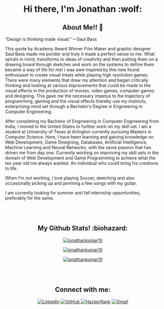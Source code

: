 
<h1 align="center"> Hi there, I'm Jonathan :wolf:</h1>

<h2 align="center"> About Me!! 💬</h2>

“Design is thinking made visual.” —Saul Bass

This quote by Academy Award Winner Film Maker and graphic designer Saul Bass made me ponder and truly it made a perfect sense to me. What spirals in mind, transforms to ideas of creativity and then putting them on a drawing board through sketches and work on the systems to define them became a way of life for me! I was awe inspired by this new found enthusiasm to create visual treats while playing high resolution games. There were many elements that drew my attention and began critically thinking and looking at various improvements that could be made to the visual effects in the production of movies, video games, computer games and designing. This gave me the necessary impetus to the trajectory of programming, gaming and the visual effects thereby use my instincts, enterprising mind set through a Bachelor’s Degree in Engineering in Computer Engineering.

After completing my Bachelor of Engineering in Computer Engineering from India, I moved to the United States to further work on my skill set. I am a student at University of Texas at Arlington currently pursuing Masters in Computer Science. Here, I have been learning and gaining knowledge on Web Development, Game Designing, Databases, Artificial Intelligence, Machine Learning and Neural Networks, with the same passion that has driven me from day one. Currently working on improving my skill sets in the domain of Web Development and Game Programming to achieve what the ten year old me always wanted. An individual who could bring his creations to life.

When I’m not working, I love playing Soccer, sketching and also occasionally picking up and jamming a few songs with my guitar.

I am currently looking for summer and fall internship opportunities, preferably for the same.

<br><br>

<h2 align="center">My Github Stats! :biohazard:</h2>

<p align="center">
<a align='center' href= "https://github-readme-stats.vercel.app/api?username=jonathankumar10&show_icons=true&theme=dark"><img align="center" src="https://github-readme-stats.vercel.app/api?username=jonathankumar10&show_icons=true&theme=dark" alt="jonathankumar10" /></a>
</p>
<p align="center">
<a align='center' href = "https://github-readme-streak-stats.herokuapp.com/?user=jonathankumar10&"><img align="center" src="https://github-readme-streak-stats.herokuapp.com/?user=jonathankumar10&" alt="jonathankumar10" /></a>
</p>
<p align="center">
<a align='center' href = "https://github-readme-stats.vercel.app/api/top-langs/?username=jonathankumar10&layout=compact"><img align="center" src="https://github-readme-stats.vercel.app/api/top-langs/?username=jonathankumar10&layout=compact" alt="jonathankumar10" /></a>
</p>

<br><br>

<h2 align="center">Connect with me:</h2>
<p align="center">
<a href="https://www.linkedin.com/in/jonathankumar10"><img alt="LinkedIn" src="https://img.shields.io/badge/linkedin%20-%230077B5.svg?&style=for-the-badge&logo=linkedin&logoColor=white"/></a>
<a href="https://github.com/jonathankumar10"> <img alt="GitHub" src="https://img.shields.io/badge/github%20-%23121011.svg?&style=for-the-badge&logo=github&logoColor=white"/> </a>
<a href="https://www.hackerrank.com/jonathankumar10"><img alt="HackerRank" src="https://img.shields.io/badge/-Hackerrank-2EC866?style=for-the-badge&logo=HackerRank&logoColor=white"/></a>
<a href = "mailto:jonathanpasupulety@gmail.com"><img alt="Gmail" src="https://img.shields.io/badge/Gmail-D14836?style=for-the-badge&logo=gmail&logoColor=white" /></a>
</p>
